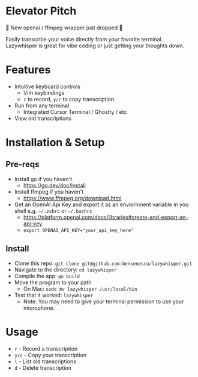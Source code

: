# Elevator Pitch
🚨 New openai / ffmpeg wrapper just dropped 🚨  

Easily transcribe your voice directly from your favorite terminal. Lazywhisper is great for vibe coding or just getting your thoughts down.

# Features
- Intuitive keyboard controls
  - Vim keybindings 
  - `r` to record, `y/c` to copy transcription
- Run from any terminal 
  - Integrated Cursor Terminal / Ghostty / etc
- View old transcriptions

# Installation & Setup
## Pre-reqs
- Install go if you haven't
  - https://go.dev/doc/install
- Install ffmpeg if you haven't 
  - https://www.ffmpeg.org/download.html
- Get an OpenAI Api Key and export it as an enviornment variable in you shell e.g. `~/.zshrc` or `~/.bashrc`
  - https://platform.openai.com/docs/libraries#create-and-export-an-api-key
  - `export OPENAI_API_KEY="your_api_key_here"`

## Install
- Clone this repo: `git clone git@github.com:bensenescu/lazywhisper.git`
- Navigate to the directory: `cd lazywhisper`
- Compile the app: `go build` 
- Move the program to your path
  - On Mac: `sudo mv lazywhisper /usr/local/bin`
- Test that it worked: `lazywhisper`
  - Note: You may need to give your terminal permission to use your microphone.

# Usage
- `r` - Record a transcription
- `y/c` - Copy your transcription
- `l` - List old transcriptions
- `d` - Delete transcription